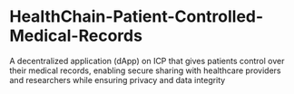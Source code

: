 # HealthChain-Patient-Controlled-Medical-Records
A decentralized application (dApp) on ICP that gives patients  control over their medical records, enabling secure sharing  with healthcare providers and researchers while ensuring  privacy and data integrity

